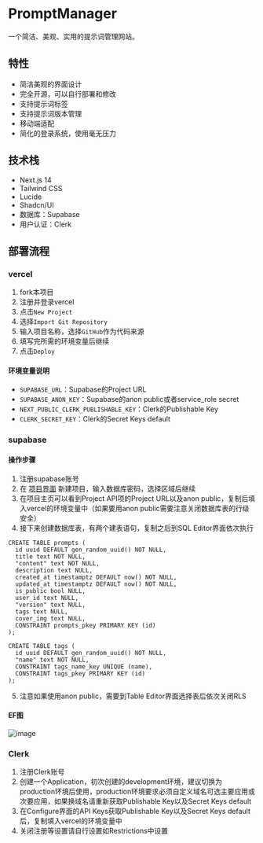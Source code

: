 # PromptManager

一个简洁、美观、实用的提示词管理网站。


## 特性

- 简洁美观的界面设计
- 完全开源，可以自行部署和修改
- 支持提示词标签
- 支持提示词版本管理
- 移动端适配
- 简化的登录系统，使用毫无压力

## 技术栈

- Next.js 14
- Tailwind CSS
- Lucide
- Shadcn/UI
- 数据库：Supabase
- 用户认证：Clerk

## 部署流程

### vercel

1. fork本项目
2. 注册并登录vercel
3. 点击`New Project`
4. 选择`Import Git Repository`
5. 输入项目名称，选择`GitHub`作为代码来源
6. 填写完所需的环境变量后继续
7. 点击`Deploy`

#### 环境变量说明

- `SUPABASE_URL`：Supabase的Project URL
- `SUPABASE_ANON_KEY`：Supabase的anon public或者service_role secret
- `NEXT_PUBLIC_CLERK_PUBLISHABLE_KEY`：Clerk的Publishable Key
- `CLERK_SECRET_KEY`：Clerk的Secret Keys default

### supabase

#### 操作步骤

1. 注册supabase账号
2. 在 [项目界面](https://supabase.com/dashboard/projects) 新建项目，输入数据库密码，选择区域后继续
3. 在项目主页可以看到Project API项的Project URL以及anon public，复制后填入vercel的环境变量中（如果要用anon public需要注意关闭数据库表的行级安全）
4. 接下来创建数据库表，有两个建表语句，复制之后到SQL Editor界面依次执行
  ```
  CREATE TABLE prompts (
    id uuid DEFAULT gen_random_uuid() NOT NULL,
    title text NOT NULL,
    "content" text NOT NULL,
    description text NULL,
    created_at timestamptz DEFAULT now() NOT NULL,
    updated_at timestamptz DEFAULT now() NOT NULL,
    is_public bool NULL,
    user_id text NULL,
    "version" text NULL,
    tags text NULL,
    cover_img text NULL,
    CONSTRAINT prompts_pkey PRIMARY KEY (id)
  );
  ```
  ```
  CREATE TABLE tags (
    id uuid DEFAULT gen_random_uuid() NOT NULL,
    "name" text NOT NULL,
    CONSTRAINT tags_name_key UNIQUE (name),
    CONSTRAINT tags_pkey PRIMARY KEY (id)
  );
  ```
5. 注意如果使用anon public，需要到Table Editor界面选择表后依次关闭RLS

#### EF图

![image](https://github.com/user-attachments/assets/326cf0f3-fc01-4c7a-a9a5-3c7b3a0c1da6)

### Clerk

1. 注册Clerk账号
2. 创建一个Application，初次创建的development环境，建议切换为production环境后使用，production环境要求必须自定义域名可选主要应用或次要应用，如果换域名请重新获取Publishable Key以及Secret Keys default
3. 在Configure界面的API Keys获取Publishable Key以及Secret Keys default后，复制填入vercel的环境变量中
4. 关闭注册等设置请自行设置如Restrictions中设置
